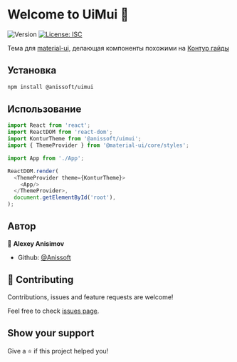 # Welcome to UiMui 👋
![Version](https://img.shields.io/badge/version-0.0.1-blue.svg?cacheSeconds=2592000)
[![License: ISC](https://img.shields.io/badge/License-ISC-yellow.svg)](#)


Тема для [material-ui](https://material-ui.com/), делающая компоненты похожими на [Контур гайды](https://guides.kontur.ru/)

## Установка

```sh
npm install @anissoft/uimui
```

## Использование

```js
import React from 'react';
import ReactDOM from 'react-dom';
import KonturTheme from '@anissoft/uimui';
import { ThemeProvider } from '@material-ui/core/styles';

import App from './App';

ReactDOM.render(
  <ThemeProvider theme={KonturTheme}>
    <App/>
  </ThemeProvider>,
  document.getElementById('root'),
);
```

## Автор

👤 **Alexey Anisimov**

* Github: [@Anissoft](https://github.com/Anissoft)

## 🤝 Contributing

Contributions, issues and feature requests are welcome!

Feel free to check [issues page](https://github.com/Anissoft/ui-mui/issues). 

## Show your support

Give a ⭐️ if this project helped you!
